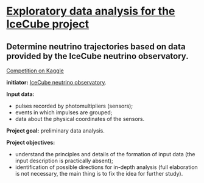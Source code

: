 # [Exploratory data analysis for the IceCube project](https://nbviewer.jupyter.org/github/Nanobelka/Kaggle/blob/main/IceCube/IceCube_1_EDA.ipynb)
## Determine neutrino trajectories based on data provided by the IceCube neutrino observatory.

[Competition on Kaggle](https://www.kaggle.com/competitions/icecube-neutrinos-in-deep-ice/)

**initiator:** [IceCube neutrino observatory](https://icecube.wisc.edu/).

**Input data:**

- pulses recorded by photomultipliers (sensors);
- events in which impulses are grouped;
- data about the physical coordinates of the sensors.

**Project goal:** preliminary data analysis.

**Project objectives:**

- understand the principles and details of the formation of input data (the input description is practically absent);
- identification of possible directions for in-depth analysis (full elaboration is not necessary, the main thing is to fix the idea for further study).
